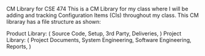 CM Library for CSE 474
This is a CM Library for my class where I will be adding and tracking Configuration Items (CIs) throughout my class.
This CM libraray has a file structure as shown:

Product Library: (
  Source Code,
  Setup,
  3rd Party,
  Deliveries,
  )
Project Library: (
  Project Documents,
  System Engineering,
  Software Engineering,
  Reports,
  )
